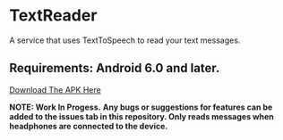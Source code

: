 # TextReader

A service that uses TextToSpeech to read your text messages. 

## Requirements: Android 6.0 and later.

[Download The APK Here](https://drive.google.com/file/d/1x8p8Bp69lNtbLQsa_mxunPBdIXN8xwnF/view?usp=sharing)

**NOTE: Work In Progess.** 
**Any bugs or suggestions for features can be added to the issues tab in this repository. Only reads messages when headphones are connected to the device.**
